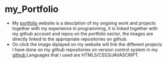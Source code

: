 # my_Portfolio
<ul>
<li> My <a href="http://kim-tech.bitballoon.com/"> portfolio </a> website is a desciption of my ongoing work and projects together with my         experience in programming, it is linked together with my github account and repos on the portfolio sector, the images are directly           linked to the appropriate repositories on github. </li>
<li> On click the image diplayed on my website will link the different projects I have done on my github repositories on version      control system in my <a href="https://github.com/Elvisthacoder"> github </a>
     Languages that i used are HTML5/CSS3/JAVASCRIPT. </li> </ul>
